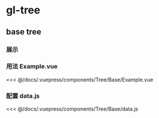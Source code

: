 # gl-tree

## base tree
### 展示
<Tree-Base-Example></Tree-Base-Example>

### 用法 Example.vue

<<< @/docs/.vuepress/components/Tree/Base/Example.vue

### 配置 data.js

<<< @/docs/.vuepress/components/Tree/Base/data.js



